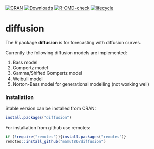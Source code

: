 [![CRAN](https://www.r-pkg.org/badges/version/diffusion)](https://cran.r-project.org/package=diffusion)
[![Downloads](https://cranlogs.r-pkg.org/badges/diffusion?color=brightgreen)](https://www.r-pkg.org/pkg/diffusion)
[![R-CMD-check](https://github.com/mamut86/diffusion/actions/workflows/test.yml/badge.svg)](https://github.com/mamut86/diffusion/actions/workflows/test.yml)
[![lifecycle](https://img.shields.io/badge/lifecycle-maturing-blue.svg)](https://www.tidyverse.org/lifecycle/#maturing)

# diffusion
The R package __diffusion__ is for forecasting with diffusion curves.

Currently the following diffusion models are implemented:

1. Bass model
2. Gompertz model
3. Gamma/Shifted Gompertz model
4. Weibull model
5. Norton-Bass model for generational modelling (not working well)


### Installation
Stable version can be installed from CRAN:
```r
install.packages("diffusion")
```

For installation from github use remotes:
```r
if (!require("remotes")){install.packages("remotes")}
remotes::install_github("mamut86/diffusion")
```
